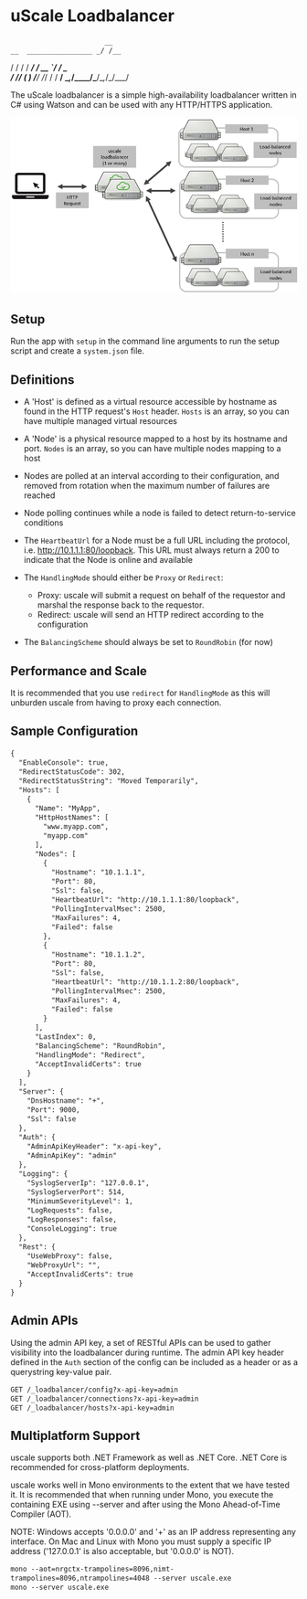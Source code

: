 # uScale Loadbalancer
                           __
    __  ________________ _/ /__ 
   / / / / ___/ ___/ __ `/ / _ \
  / /_/ (__  ) /__/ /_/ / /  __/
  \__,_/____/\___/\__,_/_/\___/ 

The uScale loadbalancer is a simple high-availability loadbalancer written in C# using Watson and can be used with any HTTP/HTTPS application.

![alt tag](https://github.com/jchristn/uscale/blob/master/assets/diagram_uscale.png)

## Setup

Run the app with ```setup``` in the command line arguments to run the setup script and create a ```system.json``` file.

## Definitions

- A 'Host' is defined as a virtual resource accessible by hostname as found in the HTTP request's ```Host``` header.  ```Hosts``` is an array, so you can have multiple managed virtual resources

- A 'Node' is a physical resource mapped to a host by its hostname and port.  ```Nodes``` is an array, so you can have multiple nodes mapping to a host

- Nodes are polled at an interval according to their configuration, and removed from rotation when the maximum number of failures are reached

- Node polling continues while a node is failed to detect return-to-service conditions

- The ```HeartbeatUrl``` for a Node must be a full URL including the protocol, i.e. http://10.1.1.1:80/loopback.  This URL must always return a 200 to indicate that the Node is online and available

- The ```HandlingMode``` should either be ```Proxy``` or ```Redirect```:
  - Proxy: uscale will submit a request on behalf of the requestor and marshal the response back to the requestor.  
  - Redirect: uscale will send an HTTP redirect according to the configuration

- The ```BalancingScheme``` should always be set to ```RoundRobin``` (for now)
 
## Performance and Scale

It is recommended that you use ```redirect``` for ```HandlingMode``` as this will unburden uscale from having to proxy each connection.

## Sample Configuration

```
{
  "EnableConsole": true,
  "RedirectStatusCode": 302,
  "RedirectStatusString": "Moved Temporarily",
  "Hosts": [
    {
      "Name": "MyApp",
      "HttpHostNames": [
        "www.myapp.com",
        "myapp.com"
      ],
      "Nodes": [
        {
          "Hostname": "10.1.1.1",
          "Port": 80,
          "Ssl": false,
          "HeartbeatUrl": "http://10.1.1.1:80/loopback",
          "PollingIntervalMsec": 2500,
          "MaxFailures": 4,
          "Failed": false
        },
        {
          "Hostname": "10.1.1.2",
          "Port": 80,
          "Ssl": false,
          "HeartbeatUrl": "http://10.1.1.2:80/loopback",
          "PollingIntervalMsec": 2500,
          "MaxFailures": 4,
          "Failed": false
        }
      ],
      "LastIndex": 0,
      "BalancingScheme": "RoundRobin",
      "HandlingMode": "Redirect",
      "AcceptInvalidCerts": true
    }
  ],
  "Server": {
    "DnsHostname": "+",
    "Port": 9000,
    "Ssl": false
  },
  "Auth": {
    "AdminApiKeyHeader": "x-api-key",
    "AdminApiKey": "admin"
  },
  "Logging": {
    "SyslogServerIp": "127.0.0.1",
    "SyslogServerPort": 514,
    "MinimumSeverityLevel": 1,
    "LogRequests": false,
    "LogResponses": false,
    "ConsoleLogging": true
  },
  "Rest": {
    "UseWebProxy": false,
    "WebProxyUrl": "",
    "AcceptInvalidCerts": true
  }
}

```

## Admin APIs

Using the admin API key, a set of RESTful APIs can be used to gather visibility into the loadbalancer during runtime.  The admin API key header defined in the ```Auth``` section of the config can be included as a header or as a querystring key-value pair.

```
GET /_loadbalancer/config?x-api-key=admin
GET /_loadbalancer/connections?x-api-key=admin
GET /_loadbalancer/hosts?x-api-key=admin
```

## Multiplatform Support

uscale supports both .NET Framework as well as .NET Core.  .NET Core is recommended for cross-platform deployments.

uscale works well in Mono environments to the extent that we have tested it. It is recommended that when running under Mono, you execute the containing EXE using --server and after using the Mono Ahead-of-Time Compiler (AOT).

NOTE: Windows accepts '0.0.0.0' and '+' as an IP address representing any interface.  On Mac and Linux with Mono you must supply a specific IP address ('127.0.0.1' is also acceptable, but '0.0.0.0' is NOT).

```
mono --aot=nrgctx-trampolines=8096,nimt-trampolines=8096,ntrampolines=4048 --server uscale.exe
mono --server uscale.exe
```

